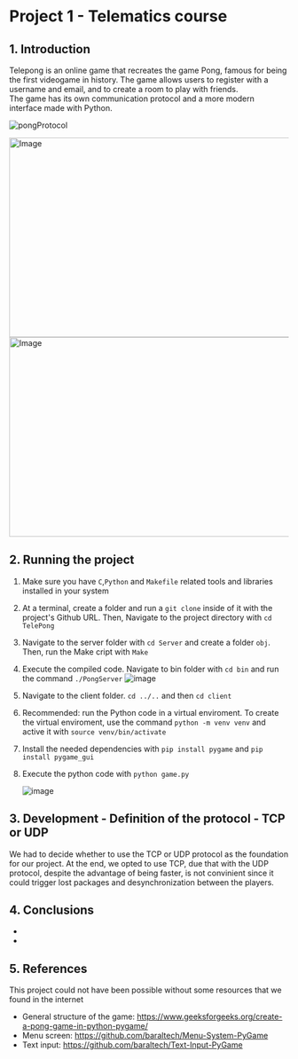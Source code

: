 # Project 1 - Telematics course

## 1. Introduction 

<!-- <img src="https://github.com/Adrephos/TelePong/assets/83888452/deaebd1f-125e-48bd-8b5c-1bcc8c3874a9" width="320" height="180" alt="Image"> -->

Telepong is an online game that recreates the game Pong, famous for being the first videogame in history. The game allows users to register with a username and email, and to create a room to play with friends.  
The game has its own communication protocol and a more modern interface made with Python. 

![pongProtocol](https://github.com/Adrephos/TelePong/assets/83888452/5f60af2b-ee0c-459e-9fac-269ce2a42998)

<img src="https://github.com/Adrephos/TelePong/assets/83888452/9b06da49-3b23-433f-bcf3-ad075d7d1cf7" width="640" height="360" alt="Image">

<img src="https://github.com/Adrephos/TelePong/assets/83888452/cfb1e5c3-47b7-44d2-823a-e967fd2ffb22" width="640" height="360" alt="Image">


## 2. Running the project
1. Make sure you have `C`,`Python` and `Makefile` related tools and libraries installed in your system
2. At a terminal, create a folder and run a `git clone` inside of it with the project's Github URL. Then, Navigate to the project directory with `cd TelePong`
3. Navigate to the server folder with `cd Server` and create a folder `obj`. Then, run the Make cript with `Make`
4. Execute the compiled code. Navigate to bin folder with `cd bin` and run the command `./PongServer`
   ![image](https://github.com/Adrephos/TelePong/assets/83888452/24281d98-5554-4858-9ebf-194291f9cc55)
5. Navigate to the client folder. `cd ../..` and then `cd client`
6. Recommended: run the Python code in a virtual enviroment. To create the virtual enviroment, use the command `python -m venv venv` and active it with `source venv/bin/activate`
7. Install the needed dependencies with `pip install pygame` and `pip install pygame_gui`
8. Execute the python code with `python game.py`
   
   ![image](https://github.com/Adrephos/TelePong/assets/83888452/2d5978cc-042d-460b-a2bf-46851b194041)

## 3. Development - Definition of the protocol - TCP or UDP
We had to decide whether to use the TCP or UDP protocol as the foundation for our project. At the end, we opted to use TCP, due that with the UDP protocol, despite the advantage of being faster, is not convinient since it could trigger lost packages and desynchronization between the players. 

## 4. Conclusions 
-
-

## 5. References
This project could not have been possible without some resources that we found in the internet

- General structure of the game:
  https://www.geeksforgeeks.org/create-a-pong-game-in-python-pygame/
- Menu screen: https://github.com/baraltech/Menu-System-PyGame
- Text input: https://github.com/baraltech/Text-Input-PyGame

